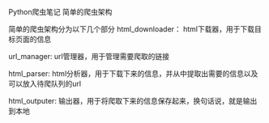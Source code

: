 Python爬虫笔记 简单的爬虫架构

简单的爬虫架构分为以下几个部分
html_downloader：
html下载器，用于下载目标页面的信息

url_manager:
url管理器，用于管理需要爬取的链接

html_parser:
html分析器，用于下载下来的信息，并从中提取出需要的信息以及可以放入待爬队列的url

html_outputer:
输出器，用于将爬取下来的信息保存起来，换句话说，就是输出到本地
